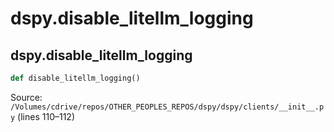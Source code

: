 # dspy.disable_litellm_logging

## dspy.disable_litellm_logging

```python
def disable_litellm_logging()
```
Source: `/Volumes/cdrive/repos/OTHER_PEOPLES_REPOS/dspy/dspy/clients/__init__.py` (lines 110–112)

